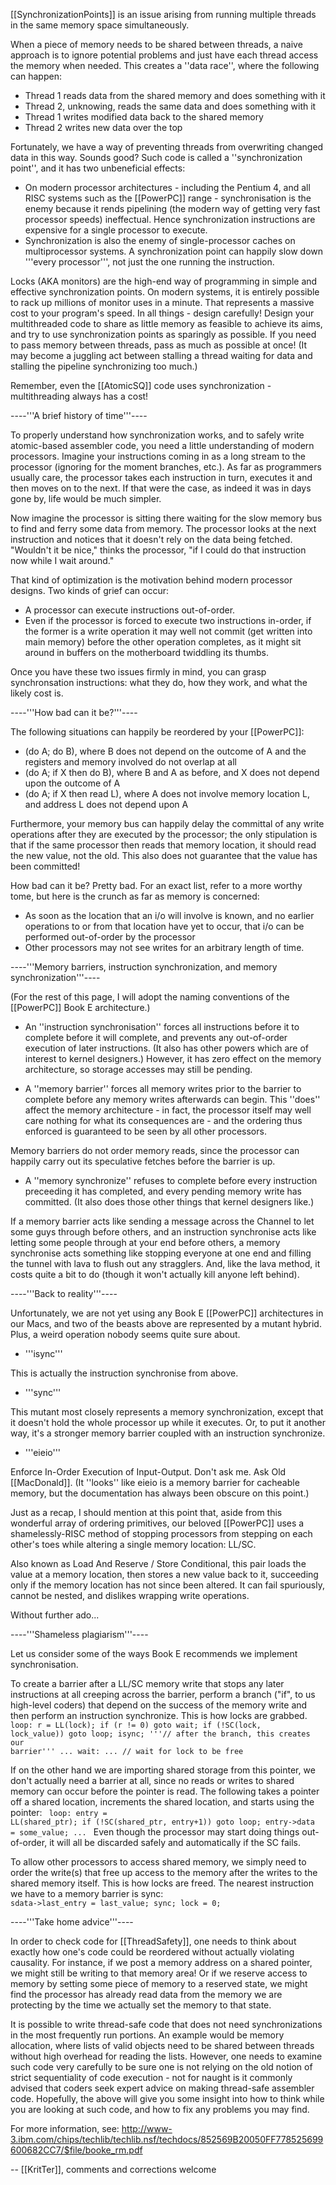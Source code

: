 [[SynchronizationPoints]] is an issue arising from running multiple threads in the same memory space simultaneously.

When a piece of memory needs to be shared between threads, a naive approach is to ignore potential problems and just have each thread access the memory when needed. This creates a ''data race'', where the following can happen: 
* Thread 1 reads data from the shared memory and does something with it
* Thread 2, unknowing, reads the same data and does something with it
* Thread 1 writes modified data back to the shared memory
* Thread 2 writes new data over the top


Fortunately, we have a way of preventing threads from overwriting changed data in this way. Sounds good? Such code is called a ''synchronization point'', and it has two unbeneficial effects: 
* On modern processor architectures - including the Pentium 4, and all RISC systems such as the [[PowerPC]] range - synchronisation is the enemy because it rends pipelining (the modern way of getting very fast processor speeds) ineffectual. Hence synchronization instructions are expensive for a single processor to execute.
* Synchronization is also the enemy of single-processor caches on multiprocessor systems. A synchronization point can happily slow down '''every processor''', not just the one running the instruction.


Locks (AKA monitors) are the high-end way of programming in simple and effective synchronization points. On modern systems, it is entirely possible to rack up millions of monitor uses in a minute. That represents a massive cost to your program's speed. In all things - design carefully! Design your multithreaded code to share as little memory as feasible to achieve its aims, and try to use synchronization points as sparingly as possible. If you need to pass memory between threads, pass as much as possible at once! (It may become a juggling act between stalling a thread waiting for data and stalling the pipeline synchronizing too much.)

Remember, even the [[AtomicSQ]] code uses synchronization - multithreading always has a cost!

----'''A brief history of time'''----

To properly understand how synchronization works, and to safely write atomic-based assembler code, you need a little understanding of modern processors. Imagine your instructions coming in as a long stream to the processor (ignoring for the moment branches, etc.). As far as programmers usually care, the processor takes each instruction in turn, executes it and then moves on to the next. If that were the case, as indeed it was in days gone by, life would be much simpler.

Now imagine the processor is sitting there waiting for the slow memory bus to find and ferry some data from memory. The processor looks at the next instruction and notices that it doesn't rely on the data being fetched. "Wouldn't it be nice," thinks the processor, "if I could do that instruction now while I wait around."

That kind of optimization is the motivation behind modern processor designs. Two kinds of grief can occur: 
* A processor can execute instructions out-of-order.
* Even if the processor is forced to execute two instructions in-order, if the former is a write operation it may well not commit (get written into main memory) before the other operation completes, as it might sit around in buffers on the motherboard twiddling its thumbs.

Once you have these two issues firmly in mind, you can grasp synchronsation instructions: what they do, how they work, and what the likely cost is.

----'''How bad can it be?'''----

The following situations can happily be reordered by your [[PowerPC]]: 
* (do A; do B), where B does not depend on the outcome of A and the registers and memory involved do not overlap at all
* (do A; if X then do B), where B and A as before, and X does not depend upon the outcome of A
* (do A; if X then read L), where A does not involve memory location L, and address L does not depend upon A


Furthermore, your memory bus can happily delay the committal of any write operations after they are executed by the processor; the only stipulation is that if the same processor then reads that memory location, it should read the new value, not the old. This also does not guarantee that the value has been committed!

How bad can it be? Pretty bad. For an exact list, refer to a more worthy tome, but here is the crunch as far as memory is concerned: 
* As soon as the location that an i/o will involve is known, and no earlier operations to or from that location have yet to occur, that i/o can be performed out-of-order by the processor
* Other processors may not see writes for an arbitrary length of time.


----'''Memory barriers, instruction synchronization, and memory synchronization'''----

(For the rest of this page, I will adopt the naming conventions of the [[PowerPC]] Book E architecture.)


* An ''instruction synchronisation'' forces all instructions before it to complete before it will complete, and prevents any out-of-order execution of later instructions. (It also has other powers which are of  interest to kernel designers.) However, it has zero effect on the memory architecture, so storage accesses may still be pending.

* A ''memory barrier'' forces all memory writes prior to the barrier to complete before any memory writes afterwards can begin. This ''does'' affect the memory architecture - in fact, the processor itself may well care nothing for what its consequences are - and the ordering thus enforced is guaranteed to be seen by all other processors.

Memory barriers do not order memory reads, since the processor can happily carry out its speculative fetches before the barrier is up.

* A ''memory synchronize'' refuses to complete before every instruction preceeding it has completed, and every pending memory write has committed. (It also does those other things that kernel designers like.)

If a memory barrier acts like sending a message across the Channel to let some guys through before others, and an instruction synchronise acts like letting some people through at your end before others, a memory synchronise acts something like stopping everyone at one end and filling the tunnel with lava to flush out any stragglers. And, like the lava method, it costs quite a bit to do (though it won't actually kill anyone left behind).


----'''Back to reality'''----

Unfortunately, we are not yet using any Book E [[PowerPC]] architectures in our Macs, and two of the beasts above are represented by a mutant hybrid. Plus, a weird operation nobody seems quite sure about.


* '''isync'''

This is actually the instruction synchronise from above.

* '''sync'''

This mutant most closely represents a memory synchronization, except that it doesn't hold the whole processor up while it executes. Or, to put it another way, it's a stronger memory barrier coupled with an instruction synchronize.

* '''eieio'''

Enforce In-Order Execution of Input-Output. Don't ask me. Ask Old [[MacDonald]]. (It ''looks'' like eieio is a memory barrier for cacheable memory, but the documentation has always been obscure on this point.)


Just as a recap, I should mention at this point that, aside from this wonderful array of ordering primitives, our beloved [[PowerPC]] uses a shamelessly-RISC method of stopping processors from stepping on each other's toes while altering a single memory location: LL/SC.

Also known as Load And Reserve / Store Conditional, this pair loads the value at a memory location, then stores a new value back to it, succeeding only if the memory location has not since been altered. It can fail spuriously, cannot be nested, and dislikes wrapping write operations.

Without further ado...

----'''Shameless plagiarism'''----

Let us consider some of the ways Book E recommends we implement synchronisation.

To create a barrier after a LL/SC memory write that stops any later instructions at all creeping across the barrier, perform a branch ("if", to us high-level coders) that depend on the success of the memory write and then perform an instruction synchronize. This is how locks are grabbed. <code>
loop: r = LL(lock);
      if (r != 0) goto wait;
      if (!SC(lock, lock_value)) goto loop;
      isync; '''// after the branch, this creates our barrier'''
      ...
wait: ... // wait for lock to be free
</code>

If on the other hand we are importing shared storage from this pointer, we don't actually need a barrier at all, since no reads or writes to shared memory can occur before the pointer is read. The following takes a pointer off a shared location, increments the shared location, and starts using the pointer: <code>
loop: entry = LL(shared_ptr);
      if (!SC(shared_ptr, entry+1)) goto loop;
      entry->data = some_value;
      ...
</code>
Even though the processor may start doing things out-of-order, it will all be discarded safely and automatically if the SC fails.

To allow other processors to access shared memory, we simply need to order the write(s) that free up access to the memory after the writes to the shared memory itself. This is how locks are freed. The nearest instruction we have to a memory barrier is sync: <code>
sdata->last_entry = last_value;
sync;
lock = 0;
</code>

----'''Take home advice'''----

In order to check code for [[ThreadSafety]], one needs to think about exactly how one's code could be reordered without actually violating causality. For instance, if we post a memory address on a shared pointer, we might still be writing to that memory area! Or if we reserve access to memory by setting some piece of memory to a reserved state, we might find the processor has already read data from the memory we are protecting by the time we actually set the memory to that state.

It is possible to write thread-safe code that does not need synchronizations in the most frequently run portions. An example would be memory allocation, where lists of valid objects need to be shared between threads without high overhead for reading the lists. However, one needs to examine such code very carefully to be sure one is not relying on the old notion of strict sequentiality of code execution - not for naught is it commonly advised that coders seek expert advice on making thread-safe assembler code. Hopefully, the above will give you some insight into how to think while you are looking at such code, and how to fix any problems you may find.

For more information, see: http://www-3.ibm.com/chips/techlib/techlib.nsf/techdocs/852569B20050FF778525699600682CC7/$file/booke_rm.pdf

-- [[KritTer]], comments and corrections welcome